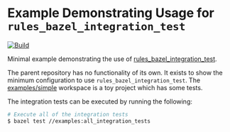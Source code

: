 # Example Demonstrating Usage for `rules_bazel_integration_test`

[![Build](https://github.com/cgrindel/rules_bazel_integration_test/actions/workflows/bazel.yml/badge.svg)](https://github.com/cgrindel/rules_bazel_integration_test/actions/workflows/bazel.yml)

Minimal example demonstrating the use of
[rules_bazel_integration_test](https://github.com/cgrindel/rules_bazel_integration_test).

The parent repository has no functionality of its own. It exists to show the minimum configuration
to use `rules_bazel_integration_test`. The [examples/simple](/examples/simple) workspace is a toy
project which has some tests.

The integration tests can be executed by running the following:

```sh
# Execute all of the integration tests
$ bazel test //examples:all_integration_tests
```


